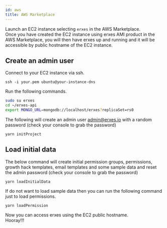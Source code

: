 ```yaml
---
id: aws
title: AWS Marketplace
---
```


Launch an EC2 instance selecting `erxes` in the AWS Marketplace.  
Once you have created the EC2 instance using erxes AMI product in the AWS Marketplace, you will then have erxes up and running and it will be accessible by public hostname of the EC2 instance.

## Create an admin user

Connect to your EC2 instance via ssh.

`ssh -i your.pem ubuntu@your-instance-dns`

Run the following commands.

```sh
sudo su erxes
cd ~/erxes-api
export MONGO_URL=mongodb://localhost/erxes?replicaSet=rs0
```

The following will create an admin user admin@erxes.io with a random password (check your console to grab the password)

```
yarn initProject
```

## Load initial data

The below command will create initial permission groups, permissions, growth hack templates, email templates and some sample data and reset the admin password (check your console to grab the password)

```
yarn loadInitialData
```

If do not want to load sample data then you can run the following command just to load permissions.

```
yarn loadPermission
```

Now you can access erxes using the EC2 public hostname.  
Hooray!!!
